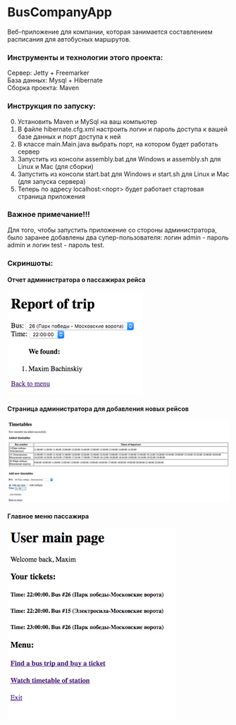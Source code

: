 # BusCompanyApp
Веб-приложение для компании, которая занимается составлением расписания для автобусных маршрутов.

### Инструменты и технологии этого проекта:
Сервер: Jetty + Freemarker <br>
База данных: Mysql + Hibernate <br>
Сборка проекта: Maven

### Инструкция по запуску:
0) Установить Maven и MySql на ваш компьютер <br>
1) В файле hibernate.cfg.xml настроить логин и пароль доступа к вашей базе данных и порт доступа к ней <br>
2) В классе main.Main.java выбрать порт, на котором будет работать сервер <br>
3) Запустить из консоли assembly.bat для Windows и assembly.sh для Linux и Mac (для сборки) <br>
4) Запустить из консоли start.bat для Windows и start.sh для Linux и Mac (для запуска сервера) <br>
5) Теперь по адресу localhost:<порт> будет работает стартовая страница приложения

### Важное примечание!!!
Для того, чтобы запустить приложение со стороны администратора, было заранее добавлены два супер-пользователя: логин admin - пароль admin и логин test - пароль test.

### Скриншоты:

#### Отчет администратора о пассажирах рейса
![main screen](/Screenshots/AdminReportOfTrip.png)
#### Страница администратора для добавления новых рейсов
![main screen](/Screenshots/AdminTimetableMenu.png)
#### Главное меню пассажира
![main screen](/Screenshots/UserMainPage.png)
